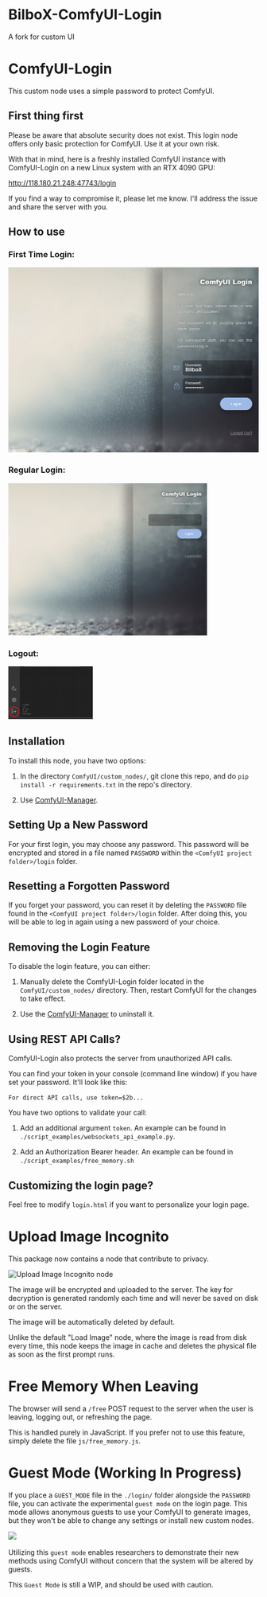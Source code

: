 # BilboX-ComfyUI-Login
A fork for custom UI

# ComfyUI-Login

This custom node uses a simple password to protect ComfyUI.

## First thing first

Please be aware that absolute security does not exist. This login node offers only basic
protection for ComfyUI. Use it at your own risk.

With that in mind, here is a freshly installed ComfyUI instance with ComfyUI-Login on a new Linux system with an RTX 4090 GPU:

http://118.180.21.248:47743/login

If you find a way to compromise it, please let me know. I'll address the issue and share the server with you.

## How to use

### First Time Login:
<img src="images/first_time_login.png" alt="First Time Login" width="520px">

### Regular Login:
<img src="images/login.png" alt="Login" width="400px">

### Logout:
<img src="images/logout.png" alt="Logout" width="170px">


## Installation

To install this node, you have two options:

1. In the directory `ComfyUI/custom_nodes/`, git clone this repo, and do `pip install -r
   requirements.txt` in the repo's directory.

2. Use [ComfyUI-Manager](https://github.com/ltdrdata/ComfyUI-Manager).

## Setting Up a New Password

For your first login, you may choose any password. This password will be encrypted and
stored in a file named `PASSWORD` within the `<ComfyUI project folder>/login` folder.

## Resetting a Forgotten Password

If you forget your password, you can reset it by deleting the `PASSWORD` file found in
the `<ComfyUI project folder>/login` folder. After doing this, you will be able to log
in again using a new password of your choice.

## Removing the Login Feature

To disable the login feature, you can either:

1. Manually delete the ComfyUI-Login folder located in the `ComfyUI/custom_nodes/`
   directory. Then, restart ComfyUI for the changes to take effect.

2. Use the [ComfyUI-Manager](https://github.com/ltdrdata/ComfyUI-Manager) to uninstall
   it.

## Using REST API Calls?

ComfyUI-Login also protects the server from unauthorized API calls.

You can find your token in your console (command line window) if you have set your
password. It'll look like this:

```text
For direct API calls, use token=$2b...
```

You have two options to validate your call:

1. Add an additional argument `token`. An example can be found in
   `./script_examples/websockets_api_example.py`.

2. Add an Authorization Bearer header. An example can be found in
   `./script_examples/free_memory.sh`

## Customizing the login page?

Feel free to modify `login.html` if you want to personalize your login page.

# Upload Image Incognito

This package now contains a node that contribute to privacy.

![Upload Image Incognito node](images/Upload_Image_Incognito.png)

The image will be encrypted and uploaded to the server. The key for decryption is generated randomly each time and will never be saved on disk or on the server.

The image will be automatically deleted by default.

Unlike the default "Load Image" node, where the image is read from disk every time, this node keeps the image in cache and deletes the physical file as soon as the first prompt runs.

# Free Memory When Leaving

The browser will send a `/free` POST request to the server when the user is leaving, logging out, or refreshing the page.

This is handled purely in JavaScript. If you prefer not to use this feature, simply delete the file `js/free_memory.js`.

# Guest Mode (Working In Progress)

If you place a `GUEST_MODE` file in the `./login/` folder alongside the `PASSWORD` file, you can activate the experimental `guest mode` on the login page. This mode allows anonymous guests to use your ComfyUI to generate images, but they won't be able to change any settings or install new custom nodes.

<img src="images/guest_mode.png" width="213">

Utilizing this `guest mode` enables researchers to demonstrate their new methods using ComfyUI without concern that the system will be altered by guests.

This `Guest Mode` is still a WIP, and should be used with caution.
